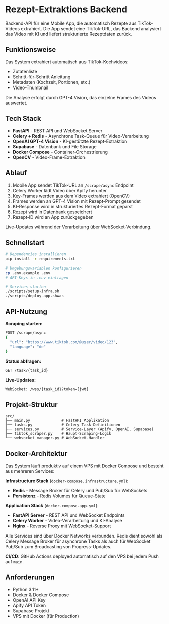 # Rezept-Extraktions Backend

Backend-API für eine Mobile App, die automatisch Rezepte aus TikTok-Videos extrahiert. Die App sendet eine TikTok-URL, das Backend analysiert das Video mit KI und liefert strukturierte Rezeptdaten zurück.

## Funktionsweise

Das System extrahiert automatisch aus TikTok-Kochvideos:
- Zutatenliste
- Schritt-für-Schritt Anleitung
- Metadaten (Kochzeit, Portionen, etc.)
- Video-Thumbnail

Die Analyse erfolgt durch GPT-4 Vision, das einzelne Frames des Videos auswertet.

## Tech Stack

- **FastAPI** - REST API und WebSocket Server
- **Celery + Redis** - Asynchrone Task-Queue für Video-Verarbeitung
- **OpenAI GPT-4 Vision** - KI-gestützte Rezept-Extraktion
- **Supabase** - Datenbank und File Storage
- **Docker Compose** - Container-Orchestrierung
- **OpenCV** - Video-Frame-Extraktion

## Ablauf

1. Mobile App sendet TikTok-URL an `/scrape/async` Endpoint
2. Celery Worker lädt Video über Apify herunter
3. Key-Frames werden aus dem Video extrahiert (OpenCV)
4. Frames werden an GPT-4 Vision mit Rezept-Prompt gesendet
5. KI-Response wird in strukturiertes Rezept-Format geparst
6. Rezept wird in Datenbank gespeichert
7. Rezept-ID wird an App zurückgegeben

Live-Updates während der Verarbeitung über WebSocket-Verbindung.

## Schnellstart

```bash
# Dependencies installieren
pip install -r requirements.txt

# Umgebungsvariablen konfigurieren
cp .env.example .env
# API-Keys in .env eintragen

# Services starten
./scripts/setup-infra.sh
./scripts/deploy-app.shwas 
```
## API-Nutzung

**Scraping starten:**
```bash
POST /scrape/async
{
  "url": "https://www.tiktok.com/@user/video/123",
  "language": "de"
}
```

**Status abfragen:**
```bash
GET /task/{task_id}
```

**Live-Updates:**
```
WebSocket: /wss/{task_id}?token={jwt}
```

## Projekt-Struktur

```
src/
├── main.py              # FastAPI Applikation
├── tasks.py             # Celery Task-Definitionen
├── services.py          # Service-Layer (Apify, OpenAI, Supabase)
├── tiktok_scraper.py    # Haupt-Scraping-Logik
└── websocket_manager.py # WebSocket-Handler
```

## Docker-Architektur

Das System läuft produktiv auf einem VPS mit Docker Compose und besteht aus mehreren Services:

**Infrastructure Stack** (`docker-compose.infrastructure.yml`):
- **Redis** - Message Broker für Celery und Pub/Sub für WebSockets
- **Persistenz** - Redis Volumes für Queue-State

**Application Stack** (`docker-compose.app.yml`):
- **FastAPI Server** - REST API und WebSocket Endpoints
- **Celery Worker** - Video-Verarbeitung und KI-Analyse
- **Nginx** - Reverse Proxy mit WebSocket-Support

Alle Services sind über Docker Networks verbunden. Redis dient sowohl als Celery Message Broker für asynchrone Tasks als auch für WebSocket Pub/Sub zum Broadcasting von Progress-Updates.

**CI/CD**: GitHub Actions deployed automatisch auf den VPS bei jedem Push auf `main`.

## Anforderungen

- Python 3.11+
- Docker & Docker Compose
- OpenAI API Key
- Apify API Token
- Supabase Projekt
- VPS mit Docker (für Production)
